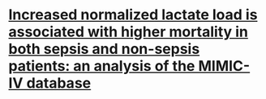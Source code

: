 # [Increased normalized lactate load is associated with higher mortality in both sepsis and non-sepsis patients: an analysis of the MIMIC-IV database](https://bmcanesthesiol.biomedcentral.com/articles/10.1186/s12871-022-01617-5)
